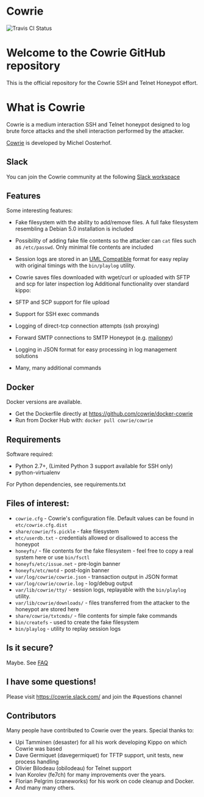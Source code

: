 Cowrie
======

![Travis CI Status](https://travis-ci.org/cowrie/cowrie.svg?branch=master "Travis CI Status")

# Welcome to the Cowrie GitHub repository

This is the official repository for the Cowrie SSH and Telnet
Honeypot effort.

# What is Cowrie

Cowrie is a medium interaction SSH and Telnet honeypot designed to
log brute force attacks and the shell interaction performed by the
attacker.

[Cowrie](http://github.com/cowrie/cowrie/) is developed by Michel Oosterhof.

## Slack

You can join the Cowrie community at the following [Slack workspace](http://bit.ly/cowrieslack)

## Features

Some interesting features:

* Fake filesystem with the ability to add/remove files. A full fake filesystem resembling a Debian 5.0 installation is included
* Possibility of adding fake file contents so the attacker can `cat` files such as `/etc/passwd`. Only minimal file contents are included
* Session logs are stored in an [UML Compatible](http://user-mode-linux.sourceforge.net/)  format for easy replay with original timings with the `bin/playlog` utility.
* Cowrie saves files downloaded with wget/curl or uploaded with SFTP and scp for later inspection
log
Additional functionality over standard kippo:

* SFTP and SCP support for file upload
* Support for SSH exec commands
* Logging of direct-tcp connection attempts (ssh proxying)
* Forward SMTP connections to SMTP Honeypot (e.g. [mailoney](https://github.com/awhitehatter/mailoney))
* Logging in JSON format for easy processing in log management solutions
* Many, many additional commands

## Docker

Docker versions are available.
* Get the Dockerfile directly at https://github.com/cowrie/docker-cowrie
* Run from Docker Hub with: ```docker pull cowrie/cowrie```

## Requirements

Software required:

* Python 2.7+, (Limited Python 3 support available for SSH only)
* python-virtualenv

For Python dependencies, see requirements.txt

## Files of interest:

* `cowrie.cfg` - Cowrie's configuration file. Default values can be found in `etc/cowrie.cfg.dist`
* `share/cowrie/fs.pickle` - fake filesystem
* `etc/userdb.txt` - credentials allowed or disallowed to access the honeypot
* `honeyfs/` - file contents for the fake filesystem - feel free to copy a real system here or use `bin/fsctl`
* `honeyfs/etc/issue.net` - pre-login banner
* `honeyfs/etc/motd` - post-login banner
* `var/log/cowrie/cowrie.json` - transaction output in JSON format
* `var/log/cowrie/cowrie.log` - log/debug output
* `var/lib/cowrie/tty/` - session logs, replayable with the `bin/playlog` utility.
* `var/lib/cowrie/downloads/` - files transferred from the attacker to the honeypot are stored here
* `share/cowrie/txtcmds/` - file contents for simple fake commands
* `bin/createfs` - used to create the fake filesystem
* `bin/playlog` - utility to replay session logs

## Is it secure?

Maybe. See [FAQ](https://github.com/cowrie/cowrie/wiki/Frequently-Asked-Questions)

## I have some questions!

Please visit https://cowrie.slack.com/ and join the #questions channel

## Contributors

Many people have contributed to Cowrie over the years. Special thanks to:

* Upi Tamminen (desaster) for all his work developing Kippo on which Cowrie was based
* Dave Germiquet (davegermiquet) for TFTP support, unit tests, new process handling
* Olivier Bilodeau (obilodeau) for Telnet support
* Ivan Korolev (fe7ch) for many improvements over the years.
* Florian Pelgrim (craneworks) for his work on code cleanup and Docker.
* And many many others.


